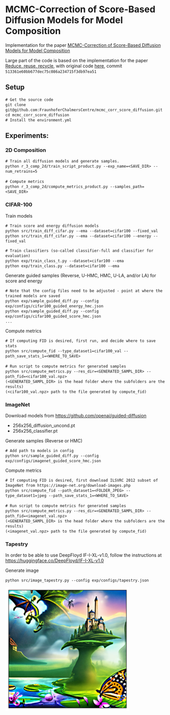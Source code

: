 # MCMC-Correction of Score-Based Diffusion Models for Model Composition

Implementation for the paper [MCMC-Correction of Score-Based Diffusion Models for Model Composition](https://arxiv.org/abs/2307.14012)

Large part of the code is based on the implementation for the paper [Reduce, reuse, recycle](https://arxiv.org/abs/2302.11552),
with original code [here](https://github.com/yilundu/reduce_reuse_recycle), commit `513361e60bb677dec75c086a234715f3db97ea51`

## Setup

```
# Get the source code
git clone git@github.com:FraunhoferChalmersCentre/mcmc_corr_score_diffusion.git
cd mcmc_corr_score_diffusion
# Install the environment.yml
```

## Experiments:

### 2D Composition

```
# Train all diffusion models and generate samples.
python r_3_comp_2d/train_script_product.py --exp_name=<SAVE_DIR> --num_retrains=5

# Compute metrics
python r_3_comp_2d/compute_metrics_product.py --samples_path=<SAVE_DIR>
```

### CIFAR-100

Train models
```
# Train score and energy diffusion models
python src/train_diff_cifar.py --ema --dataset=cifar100 --fixed_val
python src/train_diff_cifar.py --ema --dataset=cifar100 --energy --fixed_val
```

```
# Train classifiers (so-called classifier-full and classifier for evaluation)
python exp/train_class_t.py --dataset=cifar100 --ema
python exp/train_class.py --dataset=cifar100 --ema
```
Generate guided samples (Reverse, U-HMC, HMC, U-LA, and/or LA) for score and energy
```
# Note that the config files need to be adjusted - point at where the trained models are saved
python exp/sample_guided_diff.py --config exp/configs/cifar100_guided_energy_hmc.json
python exp/sample_guided_diff.py --config exp/configs/cifar100_guided_score_hmc.json
...
```
Compute metrics
```
# If computing FID is desired, first run, and decide where to save stats
python src/compute_fid --type_dataset1=cifar100_val --path_save_stats_1=<WHERE_TO_SAVE>

# Run script to compute metrics for generated samples
python src/compute_metrics.py --res_dir=<GENERATED_SAMPL_DIR> --path_fid=<cifar100_val.npz>
(<GENERATED_SAMPL_DIR> is the head folder where the subfolders are the results)
(<cifar100_val.npz> path to the file generated by compute_fid)
```

### ImageNet

Download models from https://github.com/openai/guided-diffusion
- 256x256_diffusion_uncond.pt
- 256x256_classifier.pt


Generate samples (Reverse or HMC)
```
# Add path to models in config
python src/sample_guided_diff.py --config exp/configs/imagenet_guided_score_hmc.json
```

Compute metrics
```
# If computing FID is desired, first download ILSVRC 2012 subset of ImageNet from https://image-net.org/download-images.php
python src/compute_fid --path_dataset1=<FOLDER_JPEG> --type_dataset1=jpeg --path_save_stats_1=<WHERE_TO_SAVE>

# Run script to compute metrics for generated samples
python src/compute_metrics.py --res_dir=<GENERATED_SAMPL_DIR> --path_fid=<imagenet_val.npz>
(<GENERATED_SAMPL_DIR> is the head folder where the subfolders are the results)
(<imagenet_val.npz> path to the file generated by compute_fid)
```

### Tapestry
In order to be able to use DeepFloyd IF-I-XL-v1.0, follow the instructions at https://huggingface.co/DeepFloyd/IF-I-XL-v1.0

Generate image
```
python src/image_tapestry.py --config exp/configs/tapestry.json
```

![alt text](Tapestry_stage2.png)